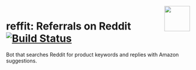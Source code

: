 <a href="http://i.imgur.com/kEuEVYV.png">
    <img src="http://i.imgur.com/kEuEVYV.png" align="right" height="70" />
</a>

reffit: Referrals on Reddit [![Build Status](https://travis-ci.org/winsonluk/reffit.svg?branch=master)](https://travis-ci.org/winsonluk/reffit)
===========================

Bot that searches Reddit for product keywords and replies with Amazon suggestions.

